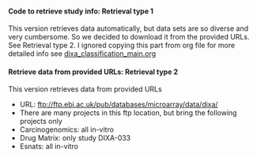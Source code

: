 #### Code to retrieve study info: Retrieval type 1

This version retrieves data automatically, but data sets are so diverse and very cumbersome.
So we decided to download it from the provided URLs. See Retrieval type 2.
I ignored copying this part from org file for more detailed info see  [dixa_classification_main.org](dixa_classification_main.org)

#### Retrieve data from provided URLs: Retrieval type 2

This version retrieves data from provided URLs
- URL: ftp://ftp.ebi.ac.uk/pub/databases/microarray/data/dixa/
- There are many projects in this ftp location, but bring the following projects only
- Carcinogenomics: all in-vitro
- Drug Matrix: only study  DIXA-033
- Esnats: all in-vitro

<!--I ignored code part from this section as well,  for more detailed info see dixa_classification_main.org-->
